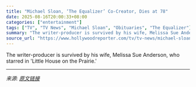 ```yaml
---
title: "Michael Sloan, ‘The Equalizer’ Co-Creator, Dies at 78"
date: 2025-08-16T20:00:33+08:00
categories: ["entertainment"]
tags: ["TV", "TV News", "Michael Sloan", "Obituaries", "The Equalizer"]
summary: "The writer-producer is survived by his wife, Melissa Sue Anderson, who starred in 'Little House on the Prairie.'"
source_url: "https://www.hollywoodreporter.com/tv/tv-news/michael-sloan-dead-the-equalizer-1236346039/"
---
```


The writer-producer is survived by his wife, Melissa Sue Anderson, who starred in 'Little House on the Prairie.'

---

*来源: [原文链接](https://www.hollywoodreporter.com/tv/tv-news/michael-sloan-dead-the-equalizer-1236346039/)*
